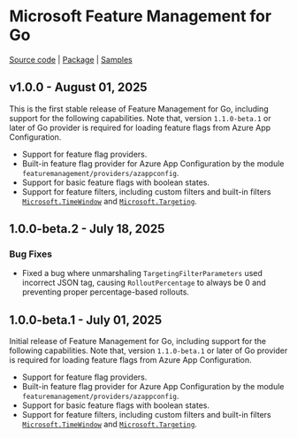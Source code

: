 # Microsoft Feature Management for Go

[Source code][source_code] | [Package][package] | [Samples][samples]

## v1.0.0 - August 01, 2025

This is the first stable release of Feature Management for Go, including support for the following capabilities. Note that, version `1.1.0-beta.1` or later of Go provider is required for loading feature flags from Azure App Configuration.

- Support for feature flag providers.
- Built-in feature flag provider for Azure App Configuration by the module `featuremanagement/providers/azappconfig`.
- Support for basic feature flags with boolean states.
- Support for feature filters, including custom filters and built-in filters [`Microsoft.TimeWindow`](https://github.com/microsoft/FeatureManagement/blob/main/Schema/FeatureFilters/Microsoft.TimeWindow.v1.0.0.schema.json) and [`Microsoft.Targeting`](https://github.com/microsoft/FeatureManagement/blob/main/Schema/FeatureFilters/Microsoft.Targeting.v1.0.0.schema.json).

## 1.0.0-beta.2 - July 18, 2025

### Bug Fixes

- Fixed a bug where unmarshaling `TargetingFilterParameters` used incorrect JSON tag, causing `RolloutPercentage` to always be 0 and preventing proper percentage-based rollouts.

## 1.0.0-beta.1 - July 01, 2025

Initial release of Feature Management for Go, including support for the following capabilities. Note that, version `1.1.0-beta.1` or later of Go provider is required for loading feature flags from Azure App Configuration.

- Support for feature flag providers.
- Built-in feature flag provider for Azure App Configuration by the module `featuremanagement/providers/azappconfig`.
- Support for basic feature flags with boolean states.
- Support for feature filters, including custom filters and built-in filters [`Microsoft.TimeWindow`](https://github.com/microsoft/FeatureManagement/blob/main/Schema/FeatureFilters/Microsoft.TimeWindow.v1.0.0.schema.json) and [`Microsoft.Targeting`](https://github.com/microsoft/FeatureManagement/blob/main/Schema/FeatureFilters/Microsoft.Targeting.v1.0.0.schema.json).

[source_code]: https://github.com/microsoft/FeatureManagement-Go
[package]: https://pkg.go.dev/github.com/microsoft/Featuremanagement-Go/featuremanagement
[samples]: https://github.com/microsoft/FeatureManagement-Go/tree/main/example